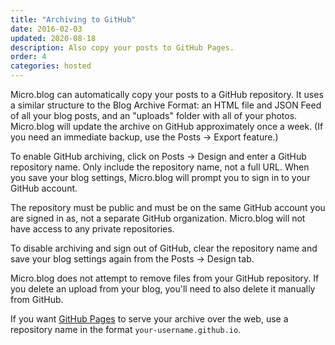 ```yaml
---
title: "Archiving to GitHub"
date: 2016-02-03
updated: 2020-08-18
description: Also copy your posts to GitHub Pages.
order: 4
categories: hosted
---
```


Micro.blog can automatically copy your posts to a GitHub repository. It uses a similar structure to the Blog Archive Format: an HTML file and JSON Feed of all your blog posts, and an "uploads" folder with all of your photos. Micro.blog will update the archive on GitHub approximately once a week. (If you need an immediate backup, use the Posts → Export feature.)

To enable GitHub archiving, click on Posts → Design and enter a GitHub repository name. Only include the repository name, not a full URL. When you save your blog settings, Micro.blog will prompt you to sign in to your GitHub account.

The repository must be public and must be on the same GitHub account you are signed in as, not a separate GitHub organization. Micro.blog will not have access to any private repositories.

To disable archiving and sign out of GitHub, clear the repository name and save your blog settings again from the Posts → Design tab.

Micro.blog does not attempt to remove files from your GitHub repository. If you delete an upload from your blog, you'll need to also delete it manually from GitHub.

If you want [GitHub Pages](https://pages.github.com/) to serve your archive over the web, use a repository name in the format `your-username.github.io`.
